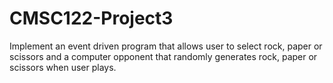 # CMSC122-Project3
Implement an event driven program that allows user to select rock, paper or scissors and a computer opponent that randomly generates rock, paper or scissors when user plays. 
